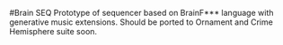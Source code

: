 #Brain SEQ
Prototype of sequencer based on BrainF*** language with generative music extensions. Should be ported to Ornament and Crime Hemisphere suite soon.
